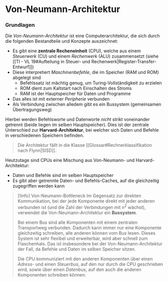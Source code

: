 # Von-Neumann-Architektur
### Grundlagen

Die *Von-Neumann-Architektur* ist eine Computerarchitektur, die sich durch die folgenden Bestandteile und Konzepte auszeichnet:
- Es gibt eine **zentrale Recheneinheit** (CPU), welche aus einem *Steuerwerk* (CU) und einem *Rechenwerk* (ALU) zusammensetzt (siehe [[TI - VL 19#Aufteilung in Steuer- und Rechenwerk|Register-Transfer-Entwurf]])
- Diese interpretiert *Maschinenbefehle*, die im Speicher (RAM und ROM) abgelegt sind
	- Befehlssatz ist mächtig genug, um Turing-Vollständigkeit zu erzielen
	- ROM dient zum Kaltstart nach Einschalten des Stroms
	- RAM ist der Hauptspeicher für Daten und Programme
- Das alles ist mit externer *Peripherie* verbunden
- Als Verbindung zwischen alledem gibt es ein Bussystem (gemeinsamen Übertragungsweg)

Hierbei werden Befehlsworte und Datenworte *nicht* strikt voneinander getrennt (beide liegen im selben Hauptspeicher). Dies ist der zentrale Unterschied zur **Harvard-Architektur**, bei welcher sich Daten und Befehle in verschiedenen Speichern befinden.

> Die Architektur fällt in die Klasse [[Glossar#Rechnerklassifikation nach Flynn|SISD]].

Heutzutage sind CPUs eine Mischung aus Von-Neumann- und Harvard-Architektur:
- Daten und Befehle sind im selben Hauptspeicher
- Es gibt aber getrennte Daten- und Befehls-Caches, auf die gleichzeitig zugegriffen werden kann

> [!info] Von-Neumann-Bottleneck
> Im Gegensatz zur direkten Kommunikation, bei der jede Komponente direkt mit jeder anderen verbunden ist (und die Zahl der Verbindungen mit $n^2$ wächst), verwendet die Von-Neumann-Architektur ein **Bussystem**.
> 
> Bei einem Bus sind alle Komponenten mit einem zentralen Transportweg verbunden. Dadurch kann immer nur eine Komponente gleichzeitig schreiben, alle anderen können vom Bus lesen.
> Dieses System ist sehr flexibel und erweiterbar, wird aber schnell zum Flaschenhals.
> Das ist insbesondere bei der Von-Neumann-Architektur der Fall, da Befehle und Daten im selben Speicher sitzen.
> 
> Die CPU kommuniziert mit den anderen Komponenten über einen *Adress-* und einen *Steuerbus*, auf den nur durch die CPU geschrieben wird, sowie über einen *Datenbus*, auf den auch die anderen Komponenten schreiben können.
